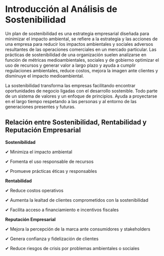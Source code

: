 # Introducción al Análisis de Sostenibilidad


Un plan de sostenibilidad es una estrategia empresarial diseñada para minimizar el impacto ambiental, se refiere a la estrategia y las acciones de una empresa para reducir los
impactos ambientales y sociales adversos resultantes de las operaciones comerciales en un mercado particular. 
Las prácticas de sostenibilidad de una organización suelen analizarse en función de métricas medioambientales, sociales y de gobierno 
optimizar el uso de recursos y generar valor a largo plazo y ayuda a cumplir regulaciones ambientales, reduce costos, mejora la imagen ante clientes y
disminuye el impacto medioambiental.



La sostenibilidad transforma las empresas facilitando encontrar oportunidades de negocio ligadas con el desarrollo sostenible.
Todo parte de un sistema de valores y un enfoque de principios. Ayuda a proyectarse en el largo tiempo respetando a las personas y al entorno de las generaciones presentes y futuras.



 
 ## Relación entre Sostenibilidad, Rentabilidad y Reputación Empresarial



**Sostenibilidad**

✔ Minimiza el impacto ambiental


✔ Fomenta el uso responsable de recursos


✔ Promueve prácticas éticas y responsables

**Rentabilidad**

 
✔ Reduce costos operativos


✔ Aumenta la lealtad de clientes comprometidos con la sostenibilidad


✔ Facilita acceso a financiamiento e incentivos fiscales

 
 **Reputación Empresarial**

 
✔ Mejora la percepción de la marca ante consumidores y stakeholders


✔ Genera confianza y fidelización de clientes


✔ Reduce riesgos de crisis por problemas ambientales o sociales
